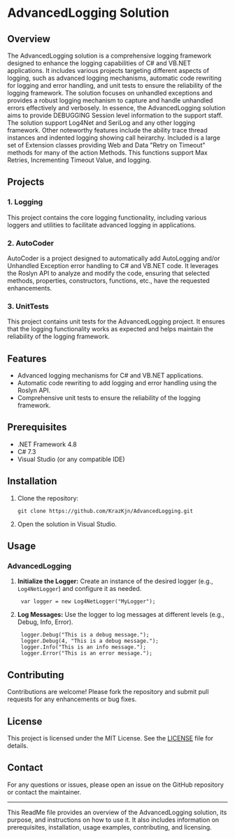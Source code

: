 ﻿# AdvancedLogging Solution

## Overview

The AdvancedLogging solution is a comprehensive logging framework designed to enhance the logging capabilities of C# and VB.NET applications. It includes various projects targeting different aspects of logging, such as advanced logging mechanisms, automatic code rewriting for logging and error handling, and unit tests to ensure the reliability of the logging framework. The solution focuses on unhandled exceptions and provides a robust logging mechanism to capture and handle unhandled errors effectively and verbosely. In essence, the AdvancedLogging solution aims to provide DEBUGGING Session level information to the support staff. The solution support Log4Net and SeriLog and any other logging framework. Other noteworthy features include the ability trace thread instances and indented logging showing call heirarchy. Included is a large set of Extension classes providing Web and Data "Retry on Timeout" methods for many of the action Methods. This functions support Max Retries, Incrementing Timeout Value, and logging.

## Projects

### 1. Logging
This project contains the core logging functionality, including various loggers and utilities to facilitate advanced logging in applications.

### 2. AutoCoder
AutoCoder is a project designed to automatically add AutoLogging and/or Unhandled Exception error handling to C# and VB.NET code. It leverages the Roslyn API to analyze and modify the code, ensuring that selected methods, properties, constructors, functions, etc., have the requested enhancements.

### 3. UnitTests
This project contains unit tests for the AdvancedLogging project. It ensures that the logging functionality works as expected and helps maintain the reliability of the logging framework.

## Features

- Advanced logging mechanisms for C# and VB.NET applications.
- Automatic code rewriting to add logging and error handling using the Roslyn API.
- Comprehensive unit tests to ensure the reliability of the logging framework.

## Prerequisites

- .NET Framework 4.8
- C# 7.3
- Visual Studio (or any compatible IDE)

## Installation

1. Clone the repository:

	   git clone https://github.com/KrazKjn/AdvancedLogging.git
	   
2. Open the solution in Visual Studio.

## Usage

### AdvancedLogging

1. **Initialize the Logger:**
    Create an instance of the desired logger (e.g., `Log4NetLogger`) and configure it as needed.
    
		var logger = new Log4NetLogger("MyLogger");

2. **Log Messages:**
    Use the logger to log messages at different levels (e.g., Debug, Info, Error).			

		logger.Debug("This is a debug message.");
		logger.Debug(4, "This is a debug message.");
		logger.Info("This is an info message.");
		logger.Error("This is an error message.");


## Contributing

Contributions are welcome! Please fork the repository and submit pull requests for any enhancements or bug fixes.

## License

This project is licensed under the MIT License. See the [LICENSE](LICENSE) file for details.

## Contact

For any questions or issues, please open an issue on the GitHub repository or contact the maintainer.

---

This ReadMe file provides an overview of the AdvancedLogging solution, its purpose, and instructions on how to use it. It also includes information on prerequisites, installation, usage examples, contributing, and licensing.
